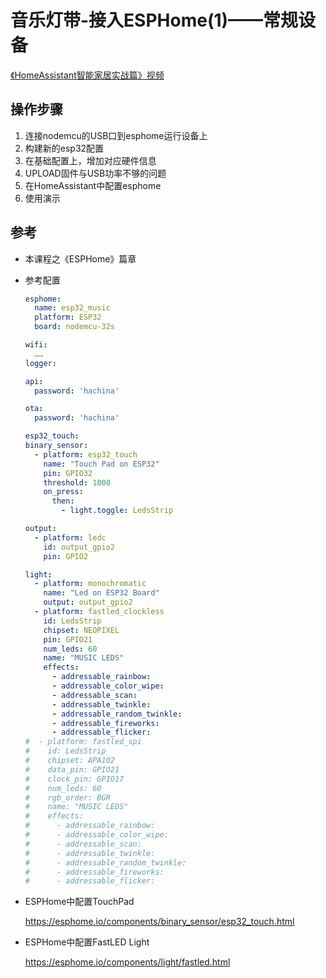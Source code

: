 # 音乐灯带-接入ESPHome(1)——常规设备

[《HomeAssistant智能家居实战篇》视频](https://study.163.com/course/courseLearn.htm?courseId=1006189053&share=2&shareId=400000000624093#/learn/video?lessonId=1279004279&courseId=1006189053)

## 操作步骤

1. 连接nodemcu的USB口到esphome运行设备上
2. 构建新的esp32配置
3. 在基础配置上，增加对应硬件信息
4. UPLOAD固件与USB功率不够的问题
5. 在HomeAssistant中配置esphome
6. 使用演示

## 参考

- 本课程之《ESPHome》篇章
- 参考配置

  ```yaml
  esphome:
    name: esp32_music
    platform: ESP32
    board: nodemcu-32s

  wifi:
    ……
  logger:

  api:
    password: 'hachina'

  ota:
    password: 'hachina'

  esp32_touch:
  binary_sensor:
    - platform: esp32_touch
      name: "Touch Pad on ESP32"
      pin: GPIO32
      threshold: 1000
      on_press:
        then:
          - light.toggle: LedsStrip

  output:
    - platform: ledc
      id: output_gpio2
      pin: GPIO2

  light:
    - platform: monochromatic
      name: "Led on ESP32 Board"
      output: output_gpio2
    - platform: fastled_clockless
      id: LedsStrip
      chipset: NEOPIXEL
      pin: GPIO21
      num_leds: 60
      name: "MUSIC LEDS"
      effects:
        - addressable_rainbow:
        - addressable_color_wipe:
        - addressable_scan:
        - addressable_twinkle:
        - addressable_random_twinkle:
        - addressable_fireworks:
        - addressable_flicker:
  #  - platform: fastled_spi
  #    id: LedsStrip
  #    chipset: APA102
  #    data_pin: GPIO21
  #    clock_pin: GPIO17
  #    num_leds: 60
  #    rgb_order: BGR
  #    name: "MUSIC LEDS"
  #    effects:
  #      - addressable_rainbow:
  #      - addressable_color_wipe:
  #      - addressable_scan:
  #      - addressable_twinkle:
  #      - addressable_random_twinkle:
  #      - addressable_fireworks:
  #      - addressable_flicker:
  ```

- ESPHome中配置TouchPad

  https://esphome.io/components/binary_sensor/esp32_touch.html

- ESPHome中配置FastLED Light

  https://esphome.io/components/light/fastled.html

